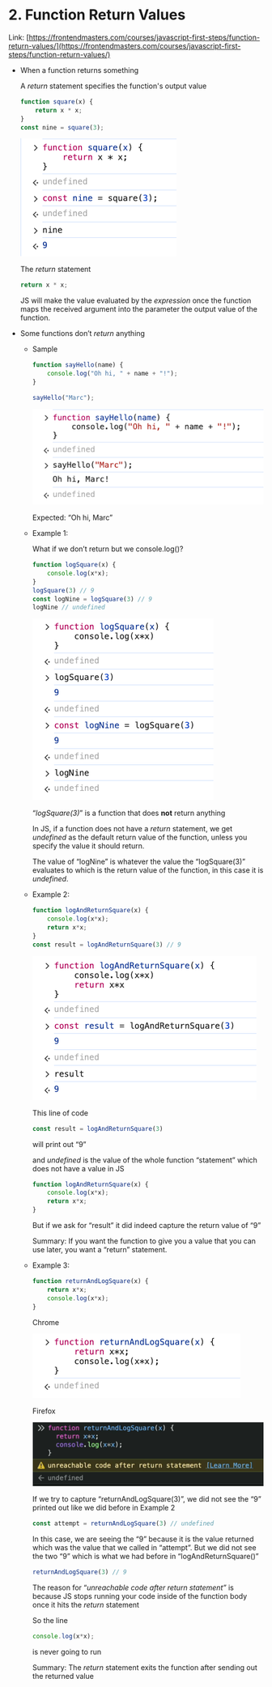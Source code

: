 # 2. Function Return Values

Link: [https://frontendmasters.com/courses/javascript-first-steps/function-return-values/](https://frontendmasters.com/courses/javascript-first-steps/function-return-values/)

- When a function returns something
    
    A *return* statement specifies the function's output value
    
    ```jsx
    function square(x) {
        return x * x;
    }
    const nine = square(3);
    ```
    
    ![image.png](./image/image_01.png)
    
    The *return* statement
    
    ```jsx
    return x * x;
    ```
    
    JS will make the value evaluated by the *expression* once the function maps the received argument into the parameter the output value of the function.
    
- Some functions don’t *return* anything
    - Sample
        
        ```jsx
        function sayHello(name) {
            console.log("Oh hi, " + name + "!");
        }
        ```
        
        ```jsx
        sayHello("Marc");
        ```
        
        ![image.png](./image/image_02.png)
        
        Expected: “Oh hi, Marc” 
        
    - Example 1:
        
        What if we don’t return but we console.log()?
        
        ```jsx
        function logSquare(x) {
            console.log(x*x);
        }
        logSquare(3) // 9
        const logNine = logSquare(3) // 9
        logNine // undefined
        ```
        
        ![image.png](./image/image_03.png)
        
        “*logSquare(3)*” is a function that does **not** return anything
        
        In JS, if a function does not have a *return* statement, we get *undefined* as the default return value of the function, unless you specify the value it should return.
        
        The value of “logNine” is whatever the value the “logSquare(3)” evaluates to which is the return value of the function, in this case it is *undefined*.
        
    - Example 2:
        
        ```jsx
        function logAndReturnSquare(x) {
        	console.log(x*x);
        	return x*x;
        }
        const result = logAndReturnSquare(3) // 9
        ```
        
        ![image.png](./image/image_04.png)
        
        This line of code
        
        ```jsx
        const result = logAndReturnSquare(3)
        ```
        
        will print out “9”
        
        and *undefined* is the value of the whole function “statement” which does not have a value in JS
        
        ```jsx
        function logAndReturnSquare(x) {
        	console.log(x*x);
        	return x*x;
        }
        ```
        
        But if we ask for “result” it did indeed capture the return value of “9”
        
        Summary: If you want the function to give you a value that you can use later, you want a “return” statement.
        
    - Example 3:
        
        ```jsx
        function returnAndLogSquare(x) {
        	return x*x;
        	console.log(x*x);
        }
        ```
        
        Chrome
        
        ![image.png](./image/image_05.png)
        
        Firefox
        
        ![image.png](./image/image_06.png)
        
        If we try to capture “returnAndLogSquare(3)”, we did not see the “9” printed out like we did before in Example 2
        
        ```jsx
        const attempt = returnAndLogSquare(3) // undefined
        ```
        
        In this case, we are seeing the “9” because it is the value returned which was the value that we called in “attempt”. But we did not see the two “9” which is what we had before in “logAndReturnSquare()”
        
        ```jsx
        returnAndLogSquare(3) // 9
        ```
        
        The reason for “*unreachable code after return statement”* is because JS stops running your code inside of the function body once it hits the *return* statement
        
        So the line
        
        ```jsx
        console.log(x*x);
        ```
        
        is never going to run
        
        Summary: The *return* statement exits the function after sending out the returned value